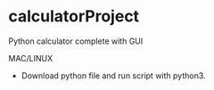# calculatorProject
Python calculator complete with GUI

MAC/LINUX 

- Download python file and run script with python3. 
